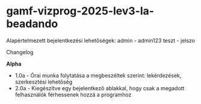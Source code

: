 # gamf-vizprog-2025-lev3-la-beadando

Alapértelmezett bejelentkezési lehetőségek:
admin - admin123
teszt - jelszo


Changelog

**Alpha**

- 1.0a - Órai munka folytatása a megbeszéltek szerint: lekérdezések, szerkesztési lehetőség
- 2.0a - Kiegészítve egy bejelentkező ablakkal, hogy csak a megadott felhasználók férhessenek hozzá a programhoz